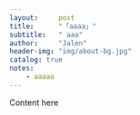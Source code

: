 ```yaml
---
layout:     post
title:      "「aaaa」"
subtitle:   " aaa"
author:     "Jalen"
header-img: "img/about-bg.jpg"
catalog: true
notes:
    - aaaaa
---
```


Content here

